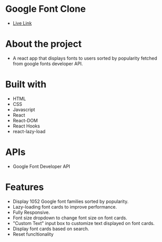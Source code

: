 # Google Font Clone

- [Live Link](https://font-clone.herokuapp.com/)
# About the project

- A react app that displays fonts to users sorted by popularity fetched from google fonts developer API. 
# Built with

- HTML
- CSS
- Javascript
- React
- React-DOM
- React Hooks
- react-lazy-load

# APIs

- Google Font Developer API
# Features
- Display 1052 Google font families sorted by popularity.
- Lazy-loading font cards to improve performance.
- Fully Responsive.
- Font size dropdown to change font size on font cards.
- "Custom Text" input box to customize text displayed on font cards.
- Display font cards based on search.
- Reset funcltionality



